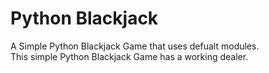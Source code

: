 # Python Blackjack

A Simple Python Blackjack Game that uses defualt modules. <br />
This simple Python Blackjack Game has a working dealer.
